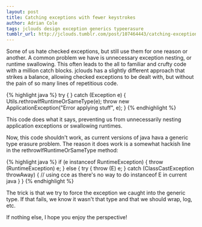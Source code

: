 ```yaml
---
layout: post
title: Catching exceptions with fewer keystrokes
author: Adrian Cole
tags: jclouds design exception generics typeerasure
tumblr_url: http://jclouds.tumblr.com/post/107464443/catching-exceptions-with-less-keystrokes
---
```


Some of us hate checked exceptions, but still use them for one reason or another. A common problem we have is unnecessary exception nesting, or runtime swallowing. This often leads to the all to familiar and crufty code with a million catch blocks. jclouds has a slightly different approach that strikes a balance, allowing checked exceptions to be dealt with, but without the pain of so many lines of repetitious code.

{% highlight java %}
try {
} catch (Exception e) {
    Utils.<ApplicationException>rethrowIfRuntimeOrSameType(e);
    throw new ApplicationException("Error applying stuff", e);
}
{% endhighlight %}

This code does what it says, preventing us from unnecessarily nesting application exceptions or swallowing runtimes.

Now, this code shouldn't work, as current versions of java hava a generic type erasure problem. The reason it does work is a somewhat hackish line in the rethrowIfRuntimeOrSameType method:

{% highlight java %}
if (e instanceof RuntimeException) {
    throw (RuntimeException) e;
} else {
    try {
        throw (E) e;
    } catch (ClassCastException throwAway) {
        // using cce as there's no way to do instanceof E in current java
    }
}
{% endhighlight %}

The trick is that we try to force the exception we caught into the generic type. If that fails, we know it wasn't that type and that we should wrap, log, etc.

If nothing else, I hope you enjoy the perspective!
